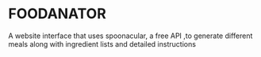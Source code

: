 # FOODANATOR
A website interface that uses spoonacular, a free API ,to generate different meals along with ingredient lists and detailed instructions
